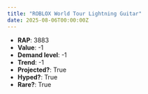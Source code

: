 ```yaml
---
title: "ROBLOX World Tour Lightning Guitar"
date: 2025-08-06T00:00:00Z
---
```

- **RAP**: 3883
- **Value**: -1
- **Demand level**: -1
- **Trend**: -1
- **Projected?**: True
- **Hyped?**: True
- **Rare?**: True
